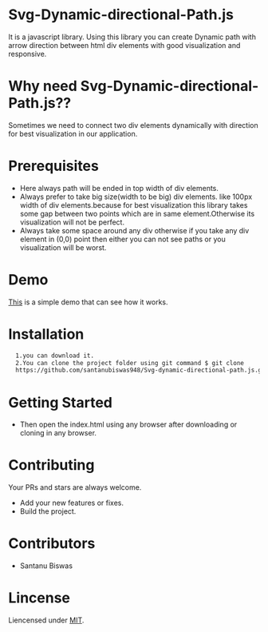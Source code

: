 # Svg-Dynamic-directional-Path.js
It is a javascript library. Using this library you can create Dynamic path with arrow direction between html div elements with good visualization and responsive.
# Why need Svg-Dynamic-directional-Path.js??
Sometimes we need to connect two div elements dynamically with direction for best visualization in our application.
# Prerequisites
- Here always path will be ended in top width of div elements.
- Always prefer to take big size(width to be big) div elements. like 100px width of div elements.because for best visualization this library takes some gap between two points which are in  same element.Otherwise its visualization will not be perfect.
- Always take some space around any div otherwise if you take any div element in (0,0) point then either you can not see paths or you visualization will be worst.
# Demo
[This]( https://santanubiswas948.github.io/Svg-dynamic-directional-path.js/) is a simple demo that can see how it works.
# Installation
```sh
  1.you can download it.
  2.You can clone the project folder using git command $ git clone
  https://github.com/santanubiswas948/Svg-dynamic-directional-path.js.git
```
# Getting Started
- Then open the index.html using any browser after downloading or cloning in any browser.
# Contributing
Your PRs and stars are always welcome.
- Add your new features or fixes.
- Build the project.
# Contributors
- Santanu Biswas
# Lincense
Liencensed under [MIT](LICENSE).
